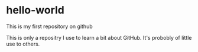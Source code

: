 hello-world
===========

This is my first repository on github

This is only a repositry I use to learn a bit about GitHub. It's probobly of little use to others.        

